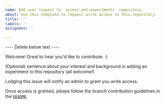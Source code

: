 ```yaml
---
name: Add user request to `access-om3-experiments` repository.
about: Use this template to request write access to this repository.
title: ''
labels: ''
assignees: ''

---
```


---- Delete below text ---- 

Welcome! Great to hear you'd like to contribute. :)

(Optional) sentence about your interest and background in adding an experiment to this repository (all welcome!)

Lodging this issue will notify an admin to grant you write access. 

Once access is granted, please follow the branch contribution guidelines in the [`README`](https://github.com/ACCESS-Community-Hub/access-om3-experiments).  
